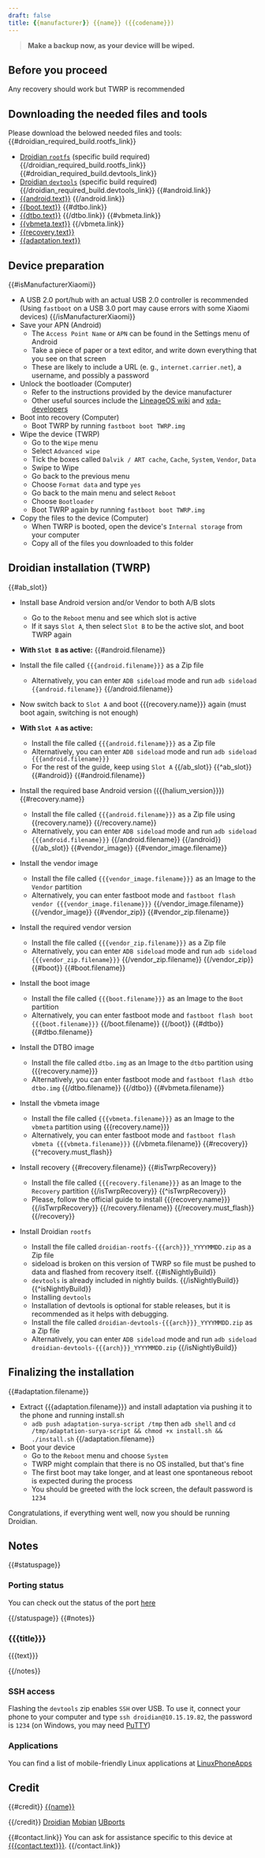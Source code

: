 ```yaml
---
draft: false
title: {{manufacturer}} {{name}} ({{codename}})
---
```

> **Make a backup now, as your device will be wiped.**
## Before you proceed
Any recovery should work but TWRP is recommended

## Downloading the needed files and tools
Please download the belowed needed files and tools:
{{#droidian_required_build.rootfs_link}}
- [Droidian `rootfs`]({{{droidian_required_build.rootfs_link}}}) (specific build required)
{{/droidian_required_build.rootfs_link}}
{{#droidian_required_build.devtools_link}}
- [Droidian `devtools`]({{{droidian_required_build.devtools_link}}}) (specific build required)
{{/droidian_required_build.devtools_link}}
{{#android.link}}
- [{{android.text}}]({{{android.link}}})
{{/android.link}}
- [{{boot.text}}]({{{boot.link}}})
{{#dtbo.link}}
- [{{dtbo.text}}]({{{dtbo.link}}})
{{/dtbo.link}}
{{#vbmeta.link}}
- [{{vbmeta.text}}]({{{vbmeta.link}}})
{{/vbmeta.link}}
- [{{recovery.text}}]({{{recovery.link}}})
- [{{adaptation.text}}]({{{adaptation.link}}})


## Device preparation
{{#isManufacturerXiaomi}}
- A USB 2.0 port/hub with an actual USB 2.0 controller is recommended (Using `fastboot` on a USB 3.0 port may cause errors with some Xiaomi devices)
{{/isManufacturerXiaomi}}
- Save your APN (Android)
    - The `Access Point Name` or `APN` can be found in the Settings menu of Android
    - Take a piece of paper or a text editor, and write down everything that you see on that screen
    - These are likely to include a URL (e. g., `internet.carrier.net`), a username, and possibly a password
- Unlock the bootloader (Computer)
    - Refer to the instructions provided by the device manufacturer
    - Other useful sources include the [LineageOS wiki](https://wiki.lineageos.org/devices/) and [xda-developers](https://www.xda-developers.com/search2/)
- Boot into recovery (Computer)
    - Boot TWRP by running `fastboot boot TWRP.img`
- Wipe the device (TWRP)
    - Go to the `Wipe` menu
    - Select `Advanced wipe`
    - Tick the boxes called `Dalvik / ART cache`, `Cache`, `System`, `Vendor`, `Data`
    - Swipe to Wipe
    - Go back to the previous menu
    - Choose `Format data` and type `yes`
    - Go back to the main menu and select `Reboot`
    - Choose `Bootloader`
    - Boot TWRP again by running `fastboot boot TWRP.img`
- Copy the files to the device  (Computer)
    - When TWRP is booted, open the device's `Internal storage` from your computer
    - Copy all of the files you downloaded to this folder

## Droidian installation (TWRP)
{{#ab_slot}}
- Install base Android version and/or Vendor to both A/B slots
  - Go to the `Reboot` menu and see which slot is active
  - If it says `Slot A`, then select `Slot B` to be the active slot, and boot TWRP again

- **With `Slot B` as active:**
{{#android.filename}}
- Install the file called `{{{android.filename}}}` as a Zip file
    - Alternatively, you can enter `ADB sideload` mode and run `adb sideload {{android.filename}}`
{{/android.filename}}
-    Now switch back to `Slot A` and boot {{{recovery.name}}} again (must boot again, switching is not enough)

- **With `Slot A` as active:**
    - Install the file called `{{{android.filename}}}` as a Zip file
    - Alternatively, you can enter `ADB sideload` mode and run `adb sideload {{{android.filename}}}`
    - For the rest of the guide, keep using `Slot A`
{{/ab_slot}}
{{^ab_slot}}
{{#android}}
{{#android.filename}}
- Install the required base Android version ({{{halium_version}}})
    {{#recovery.name}}
    - Install the file called `{{{android.filename}}}` as a Zip file using {{recovery.name}}
    {{/recovery.name}}
    - Alternatively, you can enter `ADB sideload` mode and run `adb sideload {{{android.filename}}}`
    {{/android.filename}}
{{/android}}
{{/ab_slot}}
{{#vendor_image}}
{{#vendor_image.filename}}
- Install the vendor image
    - Install the file called `{{{vendor_image.filename}}}` as an Image to the `Vendor` partition
    - Alternatively, you can enter fastboot mode and `fastboot flash vendor {{{vendor_image.filename}}}`
{{/vendor_image.filename}}
{{/vendor_image}}
{{#vendor_zip}}
{{#vendor_zip.filename}}
- Install the required vendor version
    - Install the file called `{{{vendor_zip.filename}}}` as a Zip file
    - Alternatively, you can enter `ADB sideload` mode and run `adb sideload {{{vendor_zip.filename}}}`
{{/vendor_zip.filename}}
{{/vendor_zip}}
{{#boot}}
{{#boot.filename}}
- Install the boot image
    - Install the file called `{{{boot.filename}}}` as an Image to the `Boot` partition
    - Alternatively, you can enter fastboot mode and `fastboot flash boot {{{boot.filename}}}`
    {{/boot.filename}}
{{/boot}}
{{#dtbo}}
{{#dtbo.filename}}
- Install the DTBO image
    - Install the file called `dtbo.img` as an Image to the `dtbo` partition using {{{recovery.name}}}
    - Alternatively, you can enter fastboot mode and `fastboot flash dtbo dtbo.img`
{{/dtbo.filename}}
{{/dtbo}}
{{#vbmeta.filename}}
- Install the vbmeta image
    - Install the file called `{{{vbmeta.filename}}}` as an Image to the `vbmeta` partition using {{{recovery.name}}}
    - Alternatively, you can enter fastboot mode and `fastboot flash vbmeta {{{vbmeta.filename}}}`
{{/vbmeta.filename}}
{{#recovery}}
{{^recovery.must_flash}}
- Install recovery
    {{#recovery.filename}}
    {{#isTwrpRecovery}}
    - Install the file called `{{{recovery.filename}}}` as an Image to the `Recovery` partition
    {{/isTwrpRecovery}}
    {{^isTwrpRecovery}}
    - Please, follow the official guide to install {{{recovery.name}}}
    {{/isTwrpRecovery}}
    {{/recovery.filename}}
{{/recovery.must_flash}}
{{/recovery}}
- Install Droidian `rootfs`
    - Install the file called `droidian-rootfs-{{{arch}}}_YYYYMMDD.zip` as a Zip file
    - sideload is broken on this version of TWRP so file must be pushed to data and flashed from recovery itself.
    {{#isNightlyBuild}}
    - `devtools` is already included in nightly builds.
    {{/isNightlyBuild}}
    {{^isNightlyBuild}}
    - Installing `devtools`
    - Installation of devtools is optional for stable releases, but it is recommended as it helps with debugging.
    - Install the file called `droidian-devtools-{{{arch}}}_YYYYMMDD.zip` as a Zip file
    - Alternatively, you can enter `ADB sideload` mode and run `adb sideload droidian-devtools-{{{arch}}}_YYYYMMDD.zip`
    {{/isNightlyBuild}}

## Finalizing the installation
{{#adaptation.filename}}
- Extract {{{adaptation.filename}}} and install adaptation via pushing it to the phone and running install.sh
    - `adb push adaptation-surya-script /tmp` then `adb shell` and `cd /tmp/adaptation-surya-script && chmod +x install.sh && ./install.sh`
{{/adaptation.filename}}
- Boot your device
    - Go to the `Reboot` menu and choose `System`
    - TWRP might complain that there is no OS installed, but that's fine
    - The first boot may take longer, and at least one spontaneous reboot is expected during the process
    - You should be greeted with the lock screen, the default password is `1234`

Congratulations, if everything went well, now you should be running Droidian.

## Notes
{{#statuspage}}
### Porting status
You can check out the status of the port [here]({{{statuspage}}})

{{/statuspage}}
{{#notes}}
### {{{title}}}
{{{text}}}

{{/notes}}
### SSH access
Flashing the `devtools` zip enables `SSH` over USB. To use it, connect your phone to your computer and type `ssh droidian@10.15.19.82`, the password is `1234` (on Windows, you may need [PuTTY](https://www.chiark.greenend.org.uk/~sgtatham/putty/))

### Applications
You can find a list of mobile-friendly Linux applications at [LinuxPhoneApps](https://linuxphoneapps.org/)

## Credit
{{#credit}}
[{{name}}]({{{link}}})

{{/credit}}
[Droidian](http://droidian.org/) [Mobian](https://mobian-project.org/) [UBports](https://ubuntu-touch.io/)

{{#contact.link}}
You can ask for assistance specific to this device at [{{{contact.text}}}]({{{contact.link}}}).
{{/contact.link}}


